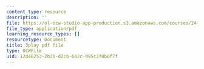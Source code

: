 ```yaml
---
content_type: resource
description: ''
file: https://ol-ocw-studio-app-production.s3.amazonaws.com/courses/24-908-creole-language-and-caribbean-identities-spring-2017/12d462532b31d2cb682c995c3f4b6f7f_Mbz648H3IEw.pdf
file_type: application/pdf
learning_resource_types: []
resourcetype: Document
title: 3play pdf file
type: OCWFile
uid: 12d46253-2b31-d2cb-682c-995c3f4b6f7f
---
```


